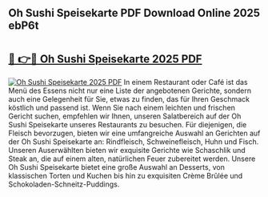 ## Oh Sushi Speisekarte PDF Download Online 2025 ebP6t

# <h2><a href="http://gc7n5t.nevu.top/?p=Oh+Sushi+Speisekarte">🔗 👉🔴 Oh Sushi Speisekarte 2025 PDF</a></h2>

[![Oh Sushi Speisekarte 2025 PDF](https://i.imgur.com/dBaPXMq.png)](http://gc7n5t.nevu.top/?p=Oh+Sushi+Speisekarte)
In einem Restaurant oder Café ist das Menü des Essens nicht nur eine Liste der angebotenen Gerichte, sondern auch eine Gelegenheit für Sie, etwas zu finden, das für Ihren Geschmack köstlich und passend ist. Wenn Sie nach einem leichten und frischen Gericht suchen, empfehlen wir Ihnen, unseren Salatbereich auf der Oh Sushi Speisekarte unseres Restaurants zu besuchen. Für diejenigen, die Fleisch bevorzugen, bieten wir eine umfangreiche Auswahl an Gerichten auf der Oh Sushi Speisekarte an: Rindfleisch, Schweinefleisch, Huhn und Fisch. Unseren Auserwählten bieten wir exquisite Gerichte wie Schaschlik und Steak an, die auf einem alten, natürlichen Feuer zubereitet werden. Unsere Oh Sushi Speisekarte bietet eine große Auswahl an Desserts, von klassischen Torten und Kuchen bis hin zu exquisiten Crème Brûlée und Schokoladen-Schneitz-Puddings.
